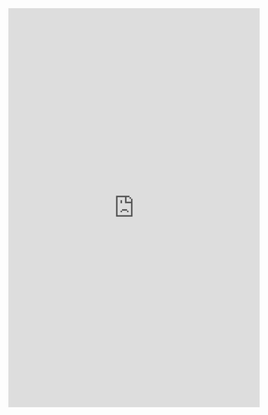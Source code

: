 <iframe class="repl" width="100%" height="800px" frameborder="0" src="https://repl.it/@azablan/divisibleByThreePairSum?lite=true"></iframe>
